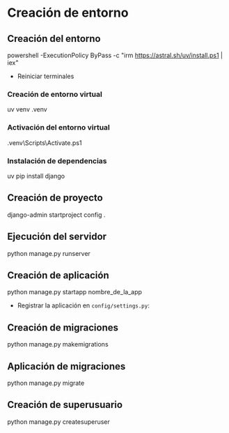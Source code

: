 # Creación de entorno

## Creación del entorno

powershell -ExecutionPolicy ByPass -c "irm https://astral.sh/uv/install.ps1 | iex"

- Reiniciar terminales

### Creación de entorno virtual

uv venv .venv

### Activación del entorno virtual

.venv\Scripts\Activate.ps1

### Instalación de dependencias

uv pip install django

## Creación de proyecto

django-admin startproject config .

## Ejecución del servidor

python manage.py runserver

## Creación de aplicación

python manage.py startapp nombre_de_la_app

- Registrar la aplicación en `config/settings.py`:

## Creación de migraciones

python manage.py makemigrations

## Aplicación de migraciones

python manage.py migrate

## Creación de superusuario

python manage.py createsuperuser